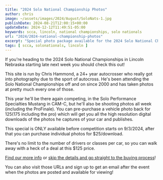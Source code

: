 ```yaml
---
title: "2024 Solo National Championship Photos"
author: chris
image: ~/assets/images/2024/August/SoloNats-1.jpg
publishDate: 2024-08-21T12:00:15+00:00
updateDate: 2024-12-12T11:49:51-05:00
keywords: scca, lincoln, national championships, solo nationals
url: "2024/2024-national-championship-photos"
excerpt: "Special photo package available for the 2024 Solo National Championships"
tags: [ scca, solonationals, lincoln ]
---
```

If you're heading to the 2024 Solo National Championships in Lincoln Nebraska starting late next week you should check this out! 

This site is run by Chris Hammond, a 24+ year autocrosser who really got into photography due to the sport of autocross. He's been attending the Solo National Championships off and on since 2000 and has taken photos at pretty much every one of those.

This year he'll be there again competing, in the Solo Performance Specialties Mustang in CAM-C, but he'll also be shooting photos all week (including the ProFinale). You can pre-purchase a vehicle photo back for $125 ($175 including the pro) which will get you all the high resolution digital downloads of the photos he captures of your car and publishes. 

This special is ONLY available before competition starts on 9/3/2024, after that you can purchase individual photos for $25/download. 

There's no limit to the number of drivers or classes per car, so you can walk away with a heck of a deal at this $125 price. 

[Find our more info](https://rainbowmarks.com/Events/2024/08/SoloNationals) or [skip the details and go straight to the buying process](https://rainbowmarks.square.site/product/2024-solo-nationals/4)!

You can also visit those URLs and sign up to get an email after the event when the photos are posted and available for viewing!
